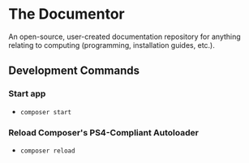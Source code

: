 # The Documentor

An open-source, user-created documentation repository for anything relating to computing (programming, installation guides, etc.).

## Development Commands

### Start app
- `composer start`

### Reload Composer's PS4-Compliant Autoloader
- `composer reload`
